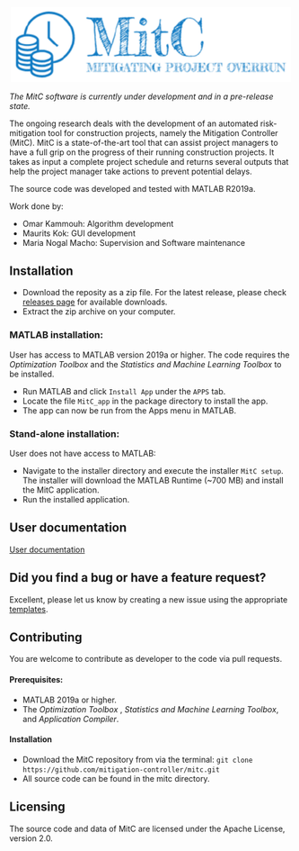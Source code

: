 <p align="center">
  <img width="500" src=doc/MitC_logo.png>
</p>

_The MitC software is currently under development and in a pre-release state._

The ongoing research deals with the development of an automated risk-mitigation tool for construction projects, namely the Mitigation Controller (MitC). MitC is a state-of-the-art tool that can assist project managers to have a full grip on the progress of their running construction projects. It takes as input a complete project schedule and returns several outputs that help the project manager take actions to prevent potential delays. 

The source code was developed and tested with MATLAB R2019a.

Work done by:

* Omar Kammouh: Algorithm development
* Maurits Kok: GUI development
* Maria Nogal Macho: Supervision and Software maintenance

## Installation

* Download the reposity as a zip file. For the latest release, please check [releases page](https://github.com/mitigation-controller/mitc/releases) for available downloads.
* Extract the zip archive on your computer.

### MATLAB installation:
User has access to MATLAB version 2019a or higher. The code requires the _Optimization Toolbox_ and the _Statistics and Machine Learning Toolbox_ to be installed.

* Run MATLAB and click `Install App` under the `APPS` tab. 
* Locate the file `MitC_app` in the package directory to install the app.
* The app can now be run from the Apps menu in MATLAB.

### Stand-alone installation:
User does not have access to MATLAB: 

* Navigate to the installer directory and execute the installer `MitC setup`. The installer will download the MATLAB Runtime (~700 MB) and install the MitC application.
* Run the installed application. 

## User documentation
[User documentation](https://github.com/mitigation-controller/mitc/tree/main/doc/User_Manual.md)

## Did you find a bug or have a feature request?
Excellent, please let us know by creating a new issue using the appropriate [templates](https://github.com/mitigation-controller/mitc/issues/new/choose). 

## Contributing
You are welcome to contribute as developer to the code via pull requests. 
#### Prerequisites:
* MATLAB 2019a or higher.
* The _Optimization Toolbox_ , _Statistics and Machine Learning Toolbox_, and _Application Compiler_.

#### Installation
* Download the MitC repository from via the terminal:
`git clone https://github.com/mitigation-controller/mitc.git`
* All source code can be found in the mitc directory.

## Licensing
The source code and data of MitC are licensed under the Apache License, version 2.0. 
